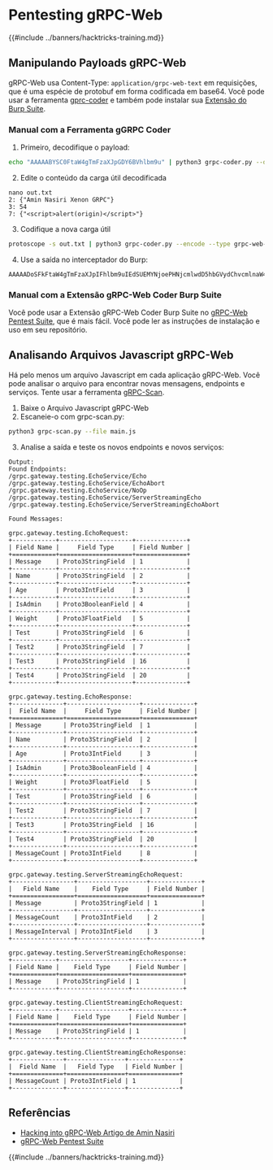 # Pentesting gRPC-Web

{{#include ../banners/hacktricks-training.md}}

## **Manipulando Payloads gRPC-Web**

gRPC-Web usa Content-Type: `application/grpc-web-text` em requisições, que é uma espécie de protobuf em forma codificada em base64. Você pode usar a ferramenta [gprc-coder](https://github.com/nxenon/grpc-pentest-suite) e também pode instalar sua [Extensão do Burp Suite](https://github.com/nxenon/grpc-pentest-suite).

### **Manual com a Ferramenta gGRPC Coder**

1. Primeiro, decodifique o payload:
```bash
echo "AAAAABYSC0FtaW4gTmFzaXJpGDY6BVhlbm9u" | python3 grpc-coder.py --decode --type grpc-web-text | protoscope > out.txt
```
2. Edite o conteúdo da carga útil decodificada
```
nano out.txt
2: {"Amin Nasiri Xenon GRPC"}
3: 54
7: {"<script>alert(origin)</script>"}
```
3. Codifique a nova carga útil
```bash
protoscope -s out.txt | python3 grpc-coder.py --encode --type grpc-web-text
```
4. Use a saída no interceptador do Burp:
```
AAAAADoSFkFtaW4gTmFzaXJpIFhlbm9uIEdSUEMYNjoePHNjcmlwdD5hbGVydChvcmlnaW4pPC9zY3JpcHQ+
```
### **Manual com a Extensão gRPC-Web Coder Burp Suite**

Você pode usar a Extensão gRPC-Web Coder Burp Suite no [gRPC-Web Pentest Suite](https://github.com/nxenon/grpc-pentest-suite), que é mais fácil. Você pode ler as instruções de instalação e uso em seu repositório.

## **Analisando Arquivos Javascript gRPC-Web**

Há pelo menos um arquivo Javascript em cada aplicação gRPC-Web. Você pode analisar o arquivo para encontrar novas mensagens, endpoints e serviços. Tente usar a ferramenta [gRPC-Scan](https://github.com/nxenon/grpc-pentest-suite).

1. Baixe o Arquivo Javascript gRPC-Web
2. Escaneie-o com grpc-scan.py:
```bash
python3 grpc-scan.py --file main.js
```
3. Analise a saída e teste os novos endpoints e novos serviços:
```
Output:
Found Endpoints:
/grpc.gateway.testing.EchoService/Echo
/grpc.gateway.testing.EchoService/EchoAbort
/grpc.gateway.testing.EchoService/NoOp
/grpc.gateway.testing.EchoService/ServerStreamingEcho
/grpc.gateway.testing.EchoService/ServerStreamingEchoAbort

Found Messages:

grpc.gateway.testing.EchoRequest:
+------------+--------------------+--------------+
| Field Name |     Field Type     | Field Number |
+============+====================+==============+
| Message    | Proto3StringField  | 1            |
+------------+--------------------+--------------+
| Name       | Proto3StringField  | 2            |
+------------+--------------------+--------------+
| Age        | Proto3IntField     | 3            |
+------------+--------------------+--------------+
| IsAdmin    | Proto3BooleanField | 4            |
+------------+--------------------+--------------+
| Weight     | Proto3FloatField   | 5            |
+------------+--------------------+--------------+
| Test       | Proto3StringField  | 6            |
+------------+--------------------+--------------+
| Test2      | Proto3StringField  | 7            |
+------------+--------------------+--------------+
| Test3      | Proto3StringField  | 16           |
+------------+--------------------+--------------+
| Test4      | Proto3StringField  | 20           |
+------------+--------------------+--------------+

grpc.gateway.testing.EchoResponse:
+--------------+--------------------+--------------+
|  Field Name  |     Field Type     | Field Number |
+==============+====================+==============+
| Message      | Proto3StringField  | 1            |
+--------------+--------------------+--------------+
| Name         | Proto3StringField  | 2            |
+--------------+--------------------+--------------+
| Age          | Proto3IntField     | 3            |
+--------------+--------------------+--------------+
| IsAdmin      | Proto3BooleanField | 4            |
+--------------+--------------------+--------------+
| Weight       | Proto3FloatField   | 5            |
+--------------+--------------------+--------------+
| Test         | Proto3StringField  | 6            |
+--------------+--------------------+--------------+
| Test2        | Proto3StringField  | 7            |
+--------------+--------------------+--------------+
| Test3        | Proto3StringField  | 16           |
+--------------+--------------------+--------------+
| Test4        | Proto3StringField  | 20           |
+--------------+--------------------+--------------+
| MessageCount | Proto3IntField     | 8            |
+--------------+--------------------+--------------+

grpc.gateway.testing.ServerStreamingEchoRequest:
+-----------------+-------------------+--------------+
|   Field Name    |    Field Type     | Field Number |
+=================+===================+==============+
| Message         | Proto3StringField | 1            |
+-----------------+-------------------+--------------+
| MessageCount    | Proto3IntField    | 2            |
+-----------------+-------------------+--------------+
| MessageInterval | Proto3IntField    | 3            |
+-----------------+-------------------+--------------+

grpc.gateway.testing.ServerStreamingEchoResponse:
+------------+-------------------+--------------+
| Field Name |    Field Type     | Field Number |
+============+===================+==============+
| Message    | Proto3StringField | 1            |
+------------+-------------------+--------------+

grpc.gateway.testing.ClientStreamingEchoRequest:
+------------+-------------------+--------------+
| Field Name |    Field Type     | Field Number |
+============+===================+==============+
| Message    | Proto3StringField | 1            |
+------------+-------------------+--------------+

grpc.gateway.testing.ClientStreamingEchoResponse:
+--------------+----------------+--------------+
|  Field Name  |   Field Type   | Field Number |
+==============+================+==============+
| MessageCount | Proto3IntField | 1            |
+--------------+----------------+--------------+
```
## Referências

- [Hacking into gRPC-Web Artigo de Amin Nasiri](https://infosecwriteups.com/hacking-into-grpc-web-a54053757a45)
- [gRPC-Web Pentest Suite](https://github.com/nxenon/grpc-pentest-suite)

{{#include ../banners/hacktricks-training.md}}
